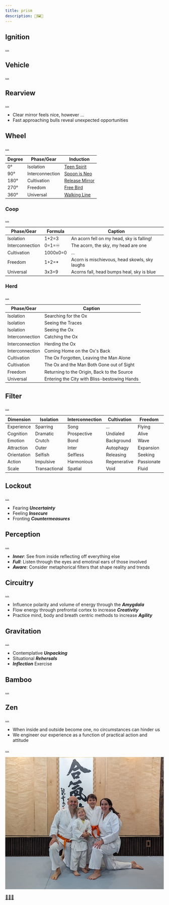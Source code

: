 ```yaml
---
title: prism
description: 💚🖼️🎁
---
```


## Ignition

[...](https://www.youtube.com/watch?v=5C2TpVrPM6Y)

## Vehicle

[...](https://www.youtube.com/watch?v=MFzDaBzBlL0)

## Rearview

[...](https://youtu.be/lXmHA-XySmk)

* Clear mirror feels nice, however ...
* Fast approaching bulls reveal unexpected opportunities

## Wheel

[...](https://youtu.be/vf1etlfrXmY)

| Degree | Phase/Gear | Induction |
| - | - | - |
| 0° | Isolation | [Teen Spirit](https://www.youtube.com/watch?v=hTWKbfoikeg) |
| 90° | Interconnection | [Spoon is Neo](https://www.youtube.com/watch?v=uAXtO5dMqEI) |
| 180° | Cultivation | [Release Mirror](https://www.youtube.com/watch?v=Jt5qjtItucw) |
| 270° | Freedom | [Free Bird](https://www.youtube.com/watch?v=0LwcvjNJTuM) |
| 360° | Universal | [Walking Line](https://www.youtube.com/watch?v=J-6fW66IUY4) |

### Coop

[...](https://www.youtube.com/watch?v=JBiUZyb2Ab8)

| Phase/Gear | Formula | Caption |
| - | - | - |
| Isolation | 1+2=3 | An acorn fell on my head, sky is falling! |
| Interconnection | 0=1=♾️ | The acorn, the sky, my head are one |
| Cultivation | 1000x0=0 | ... |
| Freedom | 1+2=* | Acorn is mischievous, head skowls, sky laughs |
| Universal | 3x3=9 | Acorns fall, head bumps heal, sky is blue |

### Herd

[...](https://terebess.hu/english/Kuoan1.html)

| Phase/Gear | Caption |
| - | - |
| Isolation| Searching for the Ox |
| Isolation | Seeing the Traces |
| Isolation | Seeing the Ox |
| Interconnection | Catching the Ox |
| Interconnection | Herding the Ox |
| Interconnection | Coming Home on the Ox's Back |
| Cultivation | The Ox Forgotten, Leaving the Man Alone |
| Cultivation  | The Ox and the Man Both Gone out of Sight |
| Freedom | Returning to the Origin, Back to the Source |
| Universal | Entering the City with Bliss-bestowing Hands |

## Filter

[...](https://www.youtube.com/watch?v=8xUq-vLzZEg)

| Dimension | Isolation | Interconnection | Cultivation | Freedom | Universal |
| - | - | - | - | - | - |
| Experience | Sparring | Song | ... | Flying | Cycling |
| Cognition | Dramatic | Prospective | Undialed | Alive | Retrospective |
| Emotion | Crutch | Bond | Background | Wave | Reflection |
| Attraction | Outer | Inter | Autophagy | Expansion | Inner |
| Orientation | Selfish | Selfless | Releasing | Seeking | Accepting |
| Action | Impulsive | Harmonious | Regenerative | Passionate | Reflexive |
| Scale | Transactional | Spatial | Void | Fluid | Universal |

## Lockout

[...](https://www.youtube.com/watch?v=WTMcoh8XROI)

* Fearing ***Uncertainty***
* Feeling ***Insecure***
* Fronting ***Countermeasures***

## Perception

[...](https://www.youtube.com/watch?v=xXYhua4IwoE)

* ***Inner***: See from inside reflecting off everything else
* ***Full***: Listen through the eyes and emotinal ears of those involved
* ***Aware***: Consider metaphorical filters that shape reality and trends

## Circuitry

[...](https://www.youtube.com/watch?v=ZUxuQC1Ec2A)

* Influence polarity and volume of energy through the ***Amygdala***
* Flow energy through prefrontal cortex to increase ***Creativity***
* Practice mind, body and breath centric methods to increase ***Agility***

## Gravitation

[...](https://www.youtube.com/watch?v=4aN5TbGW5JA)

* Contemplative ***Unpacking***
* Situational ***Rehersals***
* ***Inflection*** Exercise

## Bamboo

[...](https://youtu.be/9g8T8MsFIp0)

## Zen

[...](https://youtu.be/xr9ZPeozuYM)

* When inside and outside become one, no circumstances can hinder us
* We engineer our experience as a function of practical action and attitude

[...](https://www.youtube.com/watch?v=T_3HiknOtBY)

![...](./prism.jpg)

[🌿🌀🎨](https://link.basil.one)
